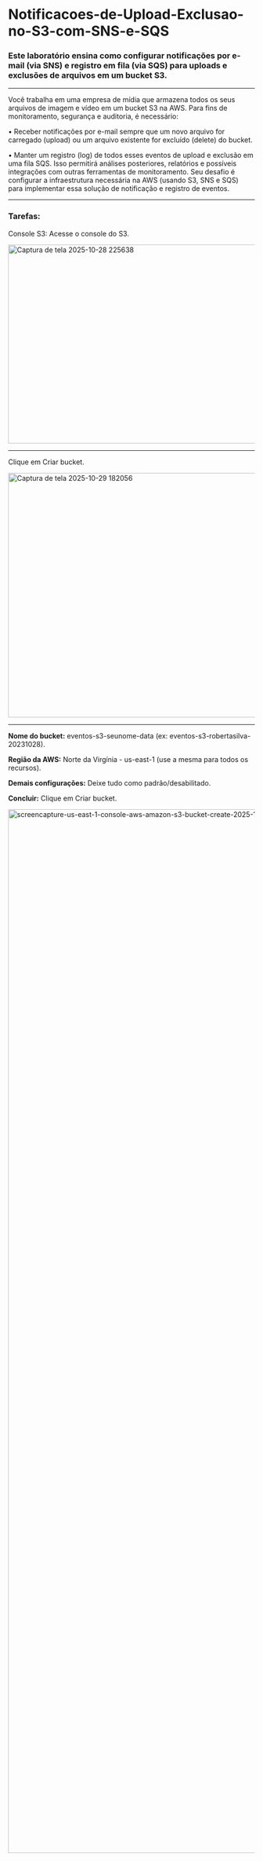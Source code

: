 # Notificacoes-de-Upload-Exclusao-no-S3-com-SNS-e-SQS

### Este laboratório ensina como configurar notificações por e-mail (via SNS) e registro em fila (via SQS) para uploads e exclusões de arquivos em um bucket S3.
--- 
Você trabalha em uma empresa de mídia que armazena todos os seus arquivos de imagem e vídeo em um bucket S3 na AWS. Para fins de monitoramento, segurança e
auditoria, é necessário:

• Receber notificações por e-mail sempre que um novo arquivo for carregado (upload) ou um arquivo existente for excluído (delete) do bucket.

• Manter um registro (log) de todos esses eventos de upload e exclusão em uma fila SQS. Isso permitirá análises posteriores, relatórios e possíveis integrações com outras ferramentas de monitoramento. Seu desafio é configurar a infraestrutura necessária na AWS (usando S3, SNS e SQS) para implementar essa solução de notificação e registro de eventos.


---

### Tarefas:

Console S3: Acesse o console do S3.

<img width="1034" height="405" alt="Captura de tela 2025-10-28 225638" src="https://github.com/user-attachments/assets/485a7dd4-06ad-414a-a872-7aa322bab308" />

---

Clique em Criar bucket.

<img width="1684" height="498" alt="Captura de tela 2025-10-29 182056" src="https://github.com/user-attachments/assets/bacd4961-b291-4d6e-86ae-81f44d30a8a4" />

---

**Nome do bucket:** eventos-s3-seunome-data (ex: eventos-s3-robertasilva-20231028).

**Região da AWS:** Norte da Virgínia - us-east-1 (use a mesma para todos os recursos).

**Demais configurações:** Deixe tudo como padrão/desabilitado.

**Concluir:** Clique em Criar bucket.



<img width="1647" height="2126" alt="screencapture-us-east-1-console-aws-amazon-s3-bucket-create-2025-10-29-18_24_02" src="https://github.com/user-attachments/assets/34576fd8-d23d-46a4-accd-82e480b9318a" />
